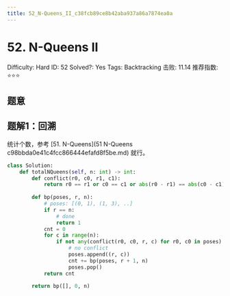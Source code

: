 ```yaml
---
title: 52_N-Queens_II_c38fcb89ce8b42aba937a86a7874ea0a
---
```


# 52. N-Queens II

Difficulty: Hard
ID: 52
Solved?: Yes
Tags: Backtracking
击败: 11.14
推荐指数: ⭐⭐⭐

[](https://leetcode.com/problems/n-queens-ii/)

## 题意

## 题解1：回溯

统计个数，参考 [51. N-Queens](51 N-Queens c98bbda0e41c4fcc866444efafd8f5be.md) 就行。

```python
class Solution:
    def totalNQueens(self, n: int) -> int:
        def conflict(r0, c0, r1, c1):
            return r0 == r1 or c0 == c1 or abs(r0 - r1) == abs(c0 - c1)
    
        def bp(poses, r, n):
            # poses: [(0, 1), (1, 3), ..]
            if r == n:
                # done
                return 1
            cnt = 0
            for c in range(n):
                if not any(conflict(r0, c0, r, c) for r0, c0 in poses):
                    # no conflict
                    poses.append((r, c))
                    cnt += bp(poses, r + 1, n)
                    poses.pop()
            return cnt
        
        return bp([], 0, n)
```